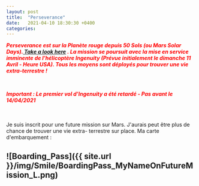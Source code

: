 ```yaml
---
layout: post
title:  "Perseverance"
date:   2021-04-10 18:30:30 +0400
categories: 
---
```

<span style="color: red">***Perseverance est sur la Planète rouge depuis 50 Sols (ou Mars Solar Days).<a href="https://mars.nasa.gov/mars2020/" target="_blank"> Take a look here</a> . La mission se poursuit avec la mise en service imminente de l'hélicoptère Ingenuity (Prévue initialement le dimanche 11 Avril - Heure USA). Tous les moyens sont déployés pour trouver une vie extra-terrestre !***</span>
<!---
<span><a href="https://www.youtube.com/watch?v=ND7YO715QOE" target="_blank">Suivre ici en direct le premier vol d'ingenuity le 12/04/2021 à partir de 11h30 (heure Réunion)</a></span>
--->
<br>

<span style="color: red">***Important : Le premier vol d'Ingenuity a été retardé - Pas avant le 14/04/2021***</span>
<br>
<br/><br>

Je suis inscrit pour une future mission sur Mars. J'aurais peut être plus de chance de trouver une vie extra- terrestre sur place. Ma carte d'embarquement :

![Boarding_Pass]({{ site.url }}/img/Smile/BoardingPass_MyNameOnFutureMission_L.png)
---


